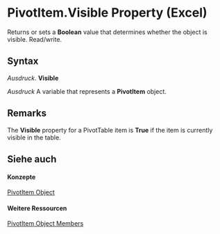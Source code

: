 
# PivotItem.Visible Property (Excel)

Returns or sets a  **Boolean** value that determines whether the object is visible. Read/write.


## Syntax

 _Ausdruck_. **Visible**

 _Ausdruck_ A variable that represents a **PivotItem** object.


## Remarks

The  **Visible** property for a PivotTable item is **True** if the item is currently visible in the table.


## Siehe auch


#### Konzepte


[PivotItem Object](5829a1d9-0924-9ce8-1120-229e4595285a.md)
#### Weitere Ressourcen


[PivotItem Object Members](http://msdn.microsoft.com/library/dde86683-8c89-2484-cdd0-8c3db0c06f45%28Office.15%29.aspx)
